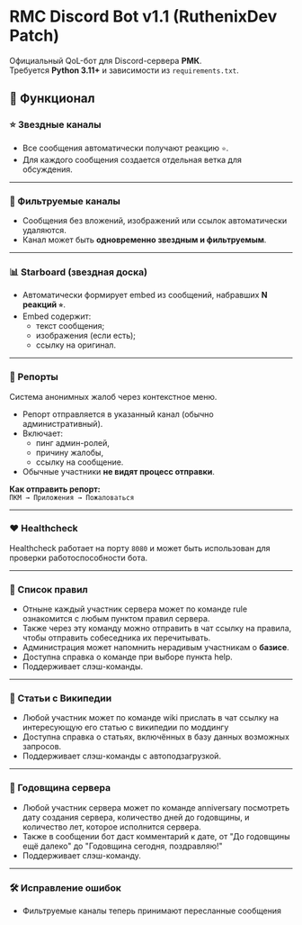 # RMC Discord Bot v1.1 (RuthenixDev Patch)

Официальный QoL-бот для Discord-сервера **РМК**.  
Требуется **Python 3.11+** и зависимости из `requirements.txt`.

## 📌 Функционал

### ⭐ Звездные каналы
- Все сообщения автоматически получают реакцию `⭐`.
- Для каждого сообщения создается отдельная ветка для обсуждения.

---

### 🔎 Фильтруемые каналы
- Сообщения без вложений, изображений или ссылок автоматически удаляются.
- Канал может быть **одновременно звездным и фильтруемым**.

---

### 📊 Starboard (звездная доска)
- Автоматически формирует embed из сообщений, набравших **N реакций `⭐`**.
- Embed содержит:
  - текст сообщения;
  - изображения (если есть);
  - ссылку на оригинал.

---

### 🚨 Репорты
Система анонимных жалоб через контекстное меню.  
- Репорт отправляется в указанный канал (обычно административный).  
- Включает:
  - пинг админ-ролей,
  - причину жалобы,
  - ссылку на сообщение.  
- Обычные участники **не видят процесс отправки**.  

**Как отправить репорт:**  
`ПКМ → Приложения → Пожаловаться`

---

### ❤️ Healthcheck
Healthcheck работает на порту `8080` и может быть использован для проверки работоспособности бота. 

---

### 📜 Список правил
- Отныне каждый участник сервера может по команде rule ознакомится с любым пунктом правил сервера.
- Также через эту команду можно отправить в чат ссылку на правила, чтобы отправить собеседника их перечитывать.
- Администрация может напомнить нерадивым участникам о **базисе**.
- Доступна справка о команде при выборе пункта help.
- Поддерживает слэш-команды.

---

### 📖 Статьи с Википедии
- Любой участник может по команде wiki прислать в чат ссылку на интересующую его статью с википедии по моддингу
- Доступна справка о статьях, включённых в базу данных возможных запросов.
- Поддерживает слэш-команды с автоподзагрузкой.

---

### 🎉 Годовщина сервера
- Любой участник сервера может по команде anniversary посмотреть дату создания сервера, количество дней до годовщины, и количество лет, которое исполнится сервера.
- Также в сообщении бот даст комментарий к дате, от "До годовщины ещё далеко" до "Годовщина сегодня, поздравляю!"
- Поддерживает слэш-команду.

---

### 🛠 Исправление ошибок
- Фильтруемые каналы теперь принимают пересланные сообщения 
